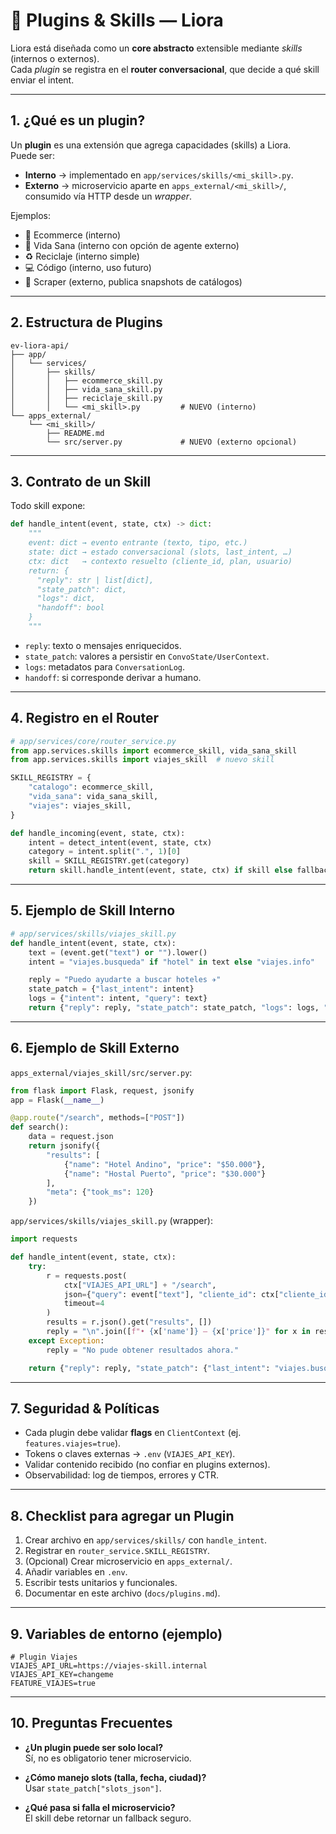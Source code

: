 # 🧩 Plugins & Skills — Liora

Liora está diseñada como un **core abstracto** extensible mediante *skills* (internos o externos).  
Cada *plugin* se registra en el **router conversacional**, que decide a qué skill enviar el intent.

---

## 1. ¿Qué es un plugin?

Un **plugin** es una extensión que agrega capacidades (skills) a Liora.  
Puede ser:

- **Interno** → implementado en `app/services/skills/<mi_skill>.py`.
- **Externo** → microservicio aparte en `apps_external/<mi_skill>/`, consumido vía HTTP desde un *wrapper*.

Ejemplos:
- 📲 Ecommerce (interno)  
- 🌱 Vida Sana (interno con opción de agente externo)  
- ♻️ Reciclaje (interno simple)  
- 💻 Código (interno, uso futuro)  
- 🧩 Scraper (externo, publica snapshots de catálogos)  

---

## 2. Estructura de Plugins

```
ev-liora-api/
├── app/
│   └── services/
│       ├── skills/
│       │   ├── ecommerce_skill.py
│       │   ├── vida_sana_skill.py
│       │   ├── reciclaje_skill.py
│       │   └── <mi_skill>.py         # NUEVO (interno)
└── apps_external/
    └── <mi_skill>/
        ├── README.md
        └── src/server.py             # NUEVO (externo opcional)
```

---

## 3. Contrato de un Skill

Todo skill expone:

```python
def handle_intent(event, state, ctx) -> dict:
    """
    event: dict → evento entrante (texto, tipo, etc.)
    state: dict → estado conversacional (slots, last_intent, …)
    ctx: dict   → contexto resuelto (cliente_id, plan, usuario)
    return: {
      "reply": str | list[dict],
      "state_patch": dict,
      "logs": dict,
      "handoff": bool
    }
    """
```

- `reply`: texto o mensajes enriquecidos.  
- `state_patch`: valores a persistir en `ConvoState/UserContext`.  
- `logs`: metadatos para `ConversationLog`.  
- `handoff`: si corresponde derivar a humano.

---

## 4. Registro en el Router

```python
# app/services/core/router_service.py
from app.services.skills import ecommerce_skill, vida_sana_skill
from app.services.skills import viajes_skill  # nuevo skill

SKILL_REGISTRY = {
    "catalogo": ecommerce_skill,
    "vida_sana": vida_sana_skill,
    "viajes": viajes_skill,
}

def handle_incoming(event, state, ctx):
    intent = detect_intent(event, state, ctx)
    category = intent.split(".", 1)[0]
    skill = SKILL_REGISTRY.get(category)
    return skill.handle_intent(event, state, ctx) if skill else fallback_reply(event)
```

---

## 5. Ejemplo de Skill Interno

```python
# app/services/skills/viajes_skill.py
def handle_intent(event, state, ctx):
    text = (event.get("text") or "").lower()
    intent = "viajes.busqueda" if "hotel" in text else "viajes.info"

    reply = "Puedo ayudarte a buscar hoteles ✈️"
    state_patch = {"last_intent": intent}
    logs = {"intent": intent, "query": text}
    return {"reply": reply, "state_patch": state_patch, "logs": logs, "handoff": False}
```

---

## 6. Ejemplo de Skill Externo

`apps_external/viajes_skill/src/server.py`:

```python
from flask import Flask, request, jsonify
app = Flask(__name__)

@app.route("/search", methods=["POST"])
def search():
    data = request.json
    return jsonify({
        "results": [
            {"name": "Hotel Andino", "price": "$50.000"},
            {"name": "Hostal Puerto", "price": "$30.000"}
        ],
        "meta": {"took_ms": 120}
    })
```

`app/services/skills/viajes_skill.py` (wrapper):

```python
import requests

def handle_intent(event, state, ctx):
    try:
        r = requests.post(
            ctx["VIAJES_API_URL"] + "/search",
            json={"query": event["text"], "cliente_id": ctx["cliente_id"]},
            timeout=4
        )
        results = r.json().get("results", [])
        reply = "\n".join([f"• {x['name']} – {x['price']}" for x in results[:3]])
    except Exception:
        reply = "No pude obtener resultados ahora."

    return {"reply": reply, "state_patch": {"last_intent": "viajes.busqueda"}, "logs": {}, "handoff": False}
```

---

## 7. Seguridad & Políticas

- Cada plugin debe validar **flags** en `ClientContext` (ej. `features.viajes=true`).  
- Tokens o claves externas → `.env` (`VIAJES_API_KEY`).  
- Validar contenido recibido (no confiar en plugins externos).  
- Observabilidad: log de tiempos, errores y CTR.  

---

## 8. Checklist para agregar un Plugin

1. Crear archivo en `app/services/skills/` con `handle_intent`.  
2. Registrar en `router_service.SKILL_REGISTRY`.  
3. (Opcional) Crear microservicio en `apps_external/`.  
4. Añadir variables en `.env`.  
5. Escribir tests unitarios y funcionales.  
6. Documentar en este archivo (`docs/plugins.md`).  

---

## 9. Variables de entorno (ejemplo)

```env
# Plugin Viajes
VIAJES_API_URL=https://viajes-skill.internal
VIAJES_API_KEY=changeme
FEATURE_VIAJES=true
```

---

## 10. Preguntas Frecuentes

- **¿Un plugin puede ser solo local?**  
  Sí, no es obligatorio tener microservicio.  

- **¿Cómo manejo slots (talla, fecha, ciudad)?**  
  Usar `state_patch["slots_json"]`.  

- **¿Qué pasa si falla el microservicio?**  
  El skill debe retornar un fallback seguro.  
